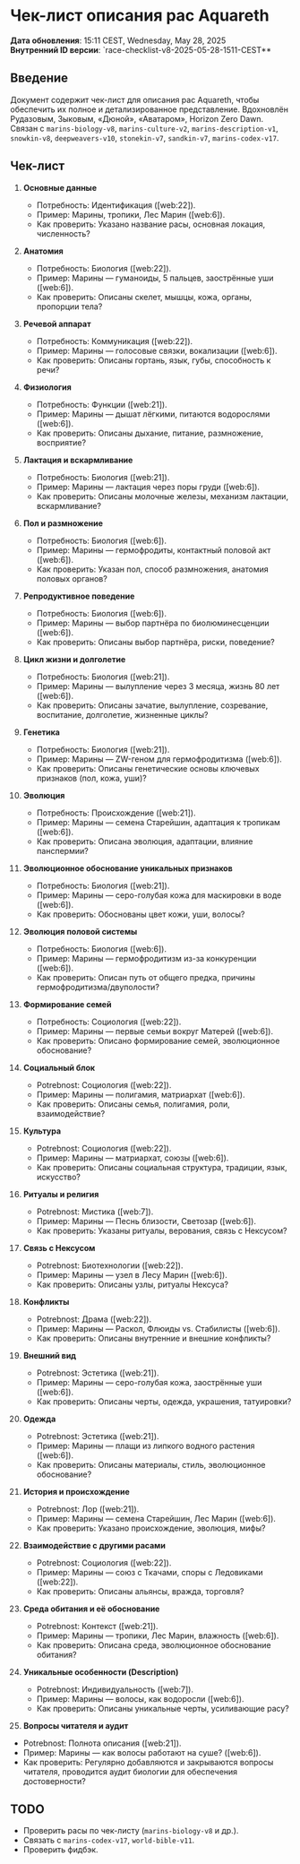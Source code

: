 # Чек-лист описания рас Aquareth

**Дата обновления**: 15:11 CEST, Wednesday, May 28, 2025  
**Внутренний ID версии**: `race-checklist-v8-2025-05-28-1511-CEST**

## Введение
Документ содержит чек-лист для описания рас Aquareth, чтобы обеспечить их полное и детализированное представление. Вдохновлён Рудазовым, Зыковым, «Дюной», «Аватаром», Horizon Zero Dawn. Связан с `marins-biology-v8`, `marins-culture-v2`, `marins-description-v1`, `snowkin-v8`, `deepweavers-v10`, `stonekin-v7`, `sandkin-v7`, `marins-codex-v17`.

## Чек-лист
1. **Основные данные**  
   - Потребность: Идентификация ([web:22]).  
   - Пример: Марины, тропики, Лес Марин ([web:6]).  
   - Как проверить: Указано название расы, основная локация, численность?  

2. **Анатомия**  
   - Потребность: Биология ([web:22]).  
   - Пример: Марины — гуманоиды, 5 пальцев, заострённые уши ([web:6]).  
   - Как проверить: Описаны скелет, мышцы, кожа, органы, пропорции тела?  

3. **Речевой аппарат**  
   - Потребность: Коммуникация ([web:22]).  
   - Пример: Марины — голосовые связки, вокализации ([web:6]).  
   - Как проверить: Описаны гортань, язык, губы, способность к речи?  

4. **Физиология**  
   - Потребность: Функции ([web:21]).  
   - Пример: Марины — дышат лёгкими, питаются водорослями ([web:6]).  
   - Как проверить: Описаны дыхание, питание, размножение, восприятие?  

5. **Лактация и вскармливание**  
   - Потребность: Биология ([web:21]).  
   - Пример: Марины — лактация через поры груди ([web:6]).  
   - Как проверить: Описаны молочные железы, механизм лактации, вскармливание?  

6. **Пол и размножение**  
   - Потребность: Биология ([web:6]).  
   - Пример: Марины — гермофродиты, контактный половой акт ([web:6]).  
   - Как проверить: Указан пол, способ размножения, анатомия половых органов?  

7. **Репродуктивное поведение**  
   - Потребность: Биология ([web:6]).  
   - Пример: Марины — выбор партнёра по биолюминесценции ([web:6]).  
   - Как проверить: Описаны выбор партнёра, риски, поведение?  

8. **Цикл жизни и долголетие**  
   - Потребность: Биология ([web:21]).  
   - Пример: Марины — вылупление через 3 месяца, жизнь 80 лет ([web:6]).  
   - Как проверить: Описаны зачатие, вылупление, созревание, воспитание, долголетие, жизненные циклы?  

9. **Генетика**  
   - Потребность: Биология ([web:21]).  
   - Пример: Марины — ZW-геном для гермофродитизма ([web:6]).  
   - Как проверить: Описаны генетические основы ключевых признаков (пол, кожа, уши)?  

10. **Эволюция**  
    - Потребность: Происхождение ([web:21]).  
    - Пример: Марины — семена Старейшин, адаптация к тропикам ([web:6]).  
    - Как проверить: Описана эволюция, адаптации, влияние панспермии?  

11. **Эволюционное обоснование уникальных признаков**  
    - Потребность: Биология ([web:21]).  
    - Пример: Марины — серо-голубая кожа для маскировки в воде ([web:6]).  
    - Как проверить: Обоснованы цвет кожи, уши, волосы?  

12. **Эволюция половой системы**  
    - Потребность: Биология ([web:6]).  
    - Пример: Марины — гермофродитизм из-за конкуренции ([web:6]).  
    - Как проверить: Описан путь от общего предка, причины гермофродитизма/двуполости?  

13. **Формирование семей**  
    - Потребность: Социология ([web:22]).  
    - Пример: Марины — первые семьи вокруг Матерей ([web:6]).  
    - Как проверить: Описано формирование семей, эволюционное обоснование?  

14. **Социальный блок**  
    - Potrebnost: Социология ([web:22]).  
    - Пример: Марины — полигамия, матриархат ([web:6]).  
    - Как проверить: Описаны семья, полигамия, роли, взаимодействие?  

15. **Культура**  
    - Potrebnost: Социология ([web:22]).  
    - Пример: Марины — матриархат, союзы ([web:6]).  
    - Как проверить: Описаны социальная структура, традиции, язык, искусство?  

16. **Ритуалы и религия**  
    - Potrebnost: Мистика ([web:7]).  
    - Пример: Марины — Песнь близости, Светозар ([web:6]).  
    - Как проверить: Указаны ритуалы, верования, связь с Нексусом?  

17. **Связь с Нексусом**  
    - Potrebnost: Биотехнологии ([web:22]).  
    - Пример: Марины — узел в Лесу Марин ([web:6]).  
    - Как проверить: Описаны узлы, ритуалы Нексуса?  

18. **Конфликты**  
    - Potrebnost: Драма ([web:22]).  
    - Пример: Марины — Раскол, Флюиды vs. Стабилисты ([web:6]).  
    - Как проверить: Описаны внутренние и внешние конфликты?  

19. **Внешний вид**  
    - Potrebnost: Эстетика ([web:21]).  
    - Пример: Марины — серо-голубая кожа, заострённые уши ([web:6]).  
    - Как проверить: Описаны черты, одежда, украшения, татуировки?  

20. **Одежда**  
    - Potrebnost: Эстетика ([web:21]).  
    - Пример: Марины — плащи из липкого водного растения ([web:6]).  
    - Как проверить: Описаны материалы, стиль, эволюционное обоснование?  

21. **История и происхождение**  
    - Potrebnost: Лор ([web:21]).  
    - Пример: Марины — семена Старейшин, Лес Марин ([web:6]).  
    - Как проверить: Указано происхождение, эволюция, мифы?  

22. **Взаимодействие с другими расами**  
    - Potrebnost: Социология ([web:22]).  
    - Пример: Марины — союз с Ткачами, споры с Ледовиками ([web:22]).  
    - Как проверить: Описаны альянсы, вражда, торговля?  

23. **Среда обитания и её обоснование**  
    - Potrebnost: Контекст ([web:21]).  
    - Пример: Марины — тропики, Лес Марин, влажность ([web:6]).  
    - Как проверить: Описана среда, эволюционное обоснование обитания?  

24. **Уникальные особенности (Description)**  
    - Potrebnost: Индивидуальность ([web:7]).  
    - Пример: Марины — волосы, как водоросли ([web:6]).  
    - Как проверить: Описаны уникальные черты, усиливающие расу?  

25. **Вопросы читателя и аудит**  
   - Potrebnost: Полнота описания ([web:21]).  
   - Пример: Марины — как волосы работают на суше? ([web:6]).  
   - Как проверить: Регулярно добавляются и закрываются вопросы читателя, проводится аудит биологии для обеспечения достоверности?  

## TODO
- Проверить расы по чек-листу (`marins-biology-v8` и др.).  
- Связать с `marins-codex-v17`, `world-bible-v11`.  
- Проверить фидбэк.